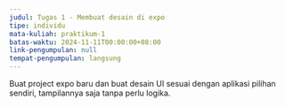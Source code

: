 ```yaml
---
judul: Tugas 1 - Membuat desain di expo
tipe: individu
mata-kuliah: praktikum-1
batas-waktu: 2024-11-11T00:00:00+08:00
link-pengumpulan: null
tempat-pengumpulan: langsung
---
```


Buat project expo baru dan buat desain UI sesuai dengan aplikasi pilihan sendiri, tampilannya saja tanpa perlu logika.

